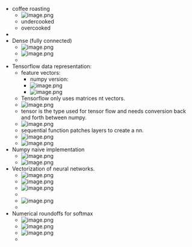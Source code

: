 - coffee roasting
	- ![image.png](../assets/image_1675166754395_0.png)
	- undercooked
	- overcooked
-
- Dense (fully connected)
	- ![image.png](../assets/image_1675166827905_0.png)
	- ![image.png](../assets/image_1675199160724_0.png)
	-
- Tensorflow data representation:
	- feature vectors:
		- numpy version:
		- ![image.png](../assets/image_1675200725675_0.png)
		- ![image.png](../assets/image_1675200803318_0.png)
	- Tensorflow only uses matrices nt vectors.
	- ![image.png](../assets/image_1675200919551_0.png)
	- tensor is the type used for tensor flow and needs conversion back and forth between numpy.
	- ![image.png](../assets/image_1675284781477_0.png)
	- sequential function patches layers to create a nn.
	- ![image.png](../assets/image_1675284910836_0.png)
	- ![image.png](../assets/image_1675284980536_0.png)
- Numpy naive implementation
	- ![image.png](../assets/image_1675290985482_0.png)
	- ![image.png](../assets/image_1675377901678_0.png)
- Vectorization of neural networks.
	- ![image.png](../assets/image_1675379478144_0.png)
	- ![image.png](../assets/image_1675537013168_0.png)
	- ![image.png](../assets/image_1675555446609_0.png)
	-
	- ![image.png](../assets/image_1675555390965_0.png)
	-
- Numerical roundoffs for softmax
	- ![image.png](../assets/image_1675611176066_0.png)
	- ![image.png](../assets/image_1675611752132_0.png)
	- ![image.png](../assets/image_1675611820303_0.png)
	-